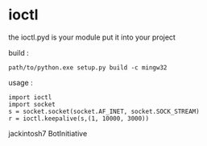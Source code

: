 # ioctl 

the ioctl.pyd is your module put it into your project

build :

	path/to/python.exe setup.py build -c mingw32
	
usage :

	import ioctl
	import socket
	s = socket.socket(socket.AF_INET, socket.SOCK_STREAM)
	r = ioctl.keepalive(s,(1, 10000, 3000))
	
	



jackintosh7
BotInitiative

